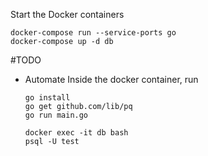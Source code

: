 
Start the Docker containers
```
docker-compose run --service-ports go
docker-compose up -d db
```


#TODO
- Automate 
  Inside the docker container, run
  ```
  go install
  go get github.com/lib/pq
  go run main.go

  docker exec -it db bash
  psql -U test
  ```
